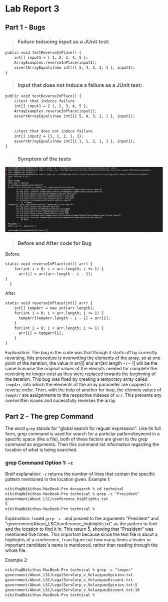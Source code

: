 # Lab Report 3
## Part 1 - Bugs
> ### Failure Inducing input as a JUnit test:
```
public void testReverseInPlace() {
    int[] input1 = { 1, 2, 3, 4, 5 };
    ArrayExamples.reverseInPlace(input1);
    assertArrayEquals(new int[]{ 5, 4, 3, 2, 1 }, input1);
}
```

> ### Input that does not induce a failure as a JUnit test:
```
public void testReverseInPlace() {
    //test that induces failure
    int[] input1 = { 1, 2, 3, 4, 5 };
    ArrayExamples.reverseInPlace(input1);
    assertArrayEquals(new int[]{ 5, 4, 3, 2, 1 }, input1);


    //test that does not induce failure
    int[] input2 = {1, 1, 2, 1, 1};
    assertArrayEquals(new int[]{ 1, 1, 2, 1, 1 }, input1);
}
```

> ### Symptom of the tests
<img alt = "symptoms.jpg" src = "https://github.com/niktion9/cse15l-lab-reports/blob/main/symptoms.png?raw=true">

> ### Before and After code for Bug
Before: 
```
static void reverseInPlace(int[] arr) {
    for(int i = 0; i < arr.length; i += 1) {
      arr[i] = arr[arr.length - i - 1];
}
  }
```
After
```
static void reverseInPlace(int[] arr) {
    int[] tempArr = new int[arr.length];
    for(int i = 0; i < arr.length; i += 1) {
      tempArr[tempArr.length - i - 1] = arr[i];
    }
    for(int i = 0; i < arr.length; i += 1) {
      arr[i] = tempArr[i];
    }
}
```
Explanation:
The bug in the code was that though it starts off by correctly reversing, this procedure is overwriting the elements of the array, so at one point of the iteration, the value in arr[i] and arr[arr.length - i - 1] will be the same bceause the original values of the elemnts needed for complete the reversing no longer exist as they were replaced towards the beginning of the iteration. This bug was fixed by creating a temporary array called ```tempArr```, into which the elements of the array parameter are coppied in reverse order. Then, with the help of another for loop, the elemnts values of ```tempArr``` are assignments to the respective indexes of ```arr```. This prevents any overwritten issues and sucessfully reverses the array. 

## Part 2 - The grep Command
The word ```grep``` stands for "global search for regualr expression". Like its full form, grep command is used for search for a particlar pattern/keyword in a specific space (like a file), both of these factors are given to the grep command as arguments. Then this command list information regarding the location of what is being searched.

### grep Command Option 1: ```-c```
Breif explanation: ```-c``` returns the number of lines that contain the specific pattern mentioned in the location given.
Example 1: 
```
nikitha@Nikithas-MacBook-Pro docsearch % cd technical
nikitha@Nikithas-MacBook-Pro technical % grep -c "President" government/About_LSC/conference_highlights.txt
5
nikitha@Nikithas-MacBook-Pro technical %
```
Explanation: I used ```grep -c ``` and passed to the arguments "President" and "government/About_LSC/conference_highlights.txt" as the pattern to find and the location to find it in. This return 5, showing that "President" was mentioned five times. This important because since the text file is about a highlights of a conference, I can figure out how many times a leader or important candidate's name is mentioned, rather than reading through the whole file. 

Example 2:
```
nikitha@Nikithas-MacBook-Pro technical % grep -c "lawyer" government/About_LSC/LegalServCorp_v_VelazquezOpinion.txt government/About_LSC/LegalServCorp_v_VelazquezDissent.txt                        
government/About_LSC/LegalServCorp_v_VelazquezOpinion.txt:5
government/About_LSC/LegalServCorp_v_VelazquezDissent.txt:10
nikitha@Nikithas-MacBook-Pro technical %
```

